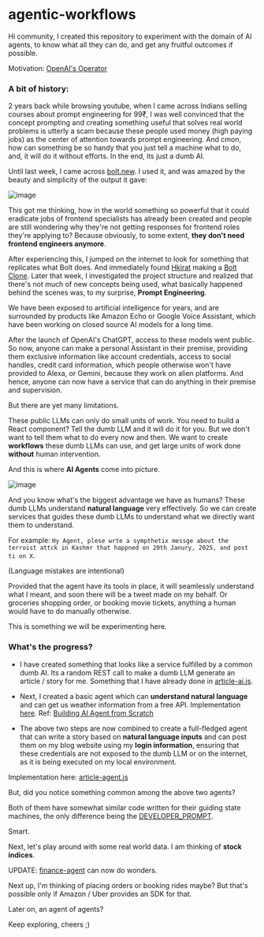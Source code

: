 # agentic-workflows

Hi community,
I created this repository to experiment with the domain of AI agents, to know what all they can do, and get any fruitful outcomes if possible.

Motivation: [OpenAI's Operator](https://openai.com/index/introducing-operator/)

### A bit of history:
2 years back while browsing youtube, when I came across Indians selling courses about prompt engineering for 99₹, I was well convinced that the concept prompting and creating something useful that solves real world problems is utterly a scam because these people used money (high paying jobs) as the center of attention towards prompt engineering. And cmon, how can something be so handy that you just tell a machine what to do, and, it will do it without efforts. In the end, its just a dumb AI.

Until last week, I came across [bolt.new](https://bolt.new). I used it, and was amazed by the beauty and simplicity of the output it gave:

![image](https://github.com/user-attachments/assets/58d7cef2-457a-4fa8-b29e-8596096d3286)

This got me thinking, how in the world something so powerful that it could eradicate jobs of frontend specialists has already been created and people are still wondering why they're not getting responses for frontend roles they're applying to? Because obviously, to some extent, **they don't need frontend engineers anymore**.

After experiencing this, I jumped on the internet to look for something that replicates what Bolt does. And immediately found [Hkirat](https://www.youtube.com/@harkirat1) making a [Bolt Clone](https://www.youtube.com/watch?v=ofHGE-85EIA).
Later that week, I investigated the project structure and realized that there's not much of new concepts being used, what basically happened behind the scenes was, to my surprise, **Prompt Engineering**.

We have been exposed to artificial intelligence for years, and are surrounded by products like Amazon Echo or Google Voice Assistant, which have been working on closed source AI models for a long time.

After the launch of OpenAI's ChatGPT, access to these models went public. So now, anyone can make a personal Assistant in their premise, providing them exclusive information like account credentials, access to social handles, credit card information, which people otherwise won't have provided to Alexa, or Gemini, because they work on alien platforms. And hence, anyone can now have a service that can do anything in their premise and supervision.

But there are yet many limitations.

These public LLMs can only do small units of work. You need to build a React component? Tell the dumb LLM and it will do it for you. But we don't want to tell them what to do every now and then. We want to create **workflows** these dumb LLMs can use, and get large units of work done **without** human intervention. 

And this is where **AI Agents** come into picture.

![image](https://github.com/user-attachments/assets/5de43609-e695-48da-b918-60b637c9d2d5)

And you know what's the biggest advantage we have as humans? These dumb LLMs understand **natural language** very effectively.
So we can create services that guides these dumb LLMs to understand what we directly want them to understand.

For example: `Hy Agent, plese wrte a sympthetix messge about the terroist attck in Kashmr that happned on 20th Janury, 2025, and post ti on X`.

(Language mistakes are intentional)

Provided that the agent have its tools in place, it will seamlessly understand what I meant, and soon there will be a tweet made on my behalf. Or groceries shopping order, or booking movie tickets, anything a human would have to do manually otherwise.

This is something we will be experimenting here.

### What's the progress?

- I have created something that looks like a service fulfilled by a common dumb AI. Its a random REST call to make a dumb LLM generate an article / story for me. Something that I have already done in [article-ai.js](/article-agent/article-ai.js).

- Next, I created a basic agent which can **understand natural language** and can get us weather information from a free API. Implementation [here](/weather-agent/index.js).
Ref: [Building AI Agent from Scratch](https://www.youtube.com/watch?v=vUYnRGotTbo)

- The above two steps are now combined to create a full-fledged agent that can write a story based on **natural language inputs** and can post them on my blog website using my **login information**, ensuring that these credentials are not exposed to the dumb LLM or on the internet, as it is being executed on my local environment.

Implementation here: [article-agent.js](/article-agent/article-agent.js)

But, did you notice something common among the above two agents?

Both of them have somewhat similar code written for their guiding state machines, the only difference being the [DEVELOPER_PROMPT](/article-agent/prompt.js).

Smart.

Next, let's play around with some real world data. I am thinking of **stock indices**.

UPDATE: [finance-agent](./finance-agent/README.md) can now do wonders.

Next up, I'm thinking of placing orders or booking rides maybe? But that's possible only if Amazon / Uber provides an SDK for that.

Later on, an agent of agents?

Keep exploring, cheers ;)
